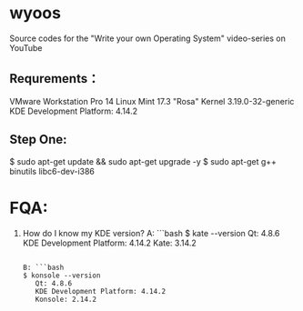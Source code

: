 # wyoos
Source codes for the "Write your own Operating System" video-series on YouTube
## Requrements：
   VMware Workstation Pro 14 
   Linux Mint 17.3 "Rosa"
   Kernel 3.19.0-32-generic 
   KDE Development Platform: 4.14.2 
   
   
   
## Step One:

   $ sudo apt-get update && sudo apt-get upgrade -y
   $ sudo apt-get g++ binutils libc6-dev-i386
  
# FQA:
   
   1. How do I know my KDE version?
      A: ```bash
      $ kate --version
         Qt: 4.8.6
         KDE Development Platform: 4.14.2 
         Kate: 3.14.2 
      ```
      
      B: ```bash
      $ konsole --version
         Qt: 4.8.6
         KDE Development Platform: 4.14.2 
         Konsole: 2.14.2 
      ```
